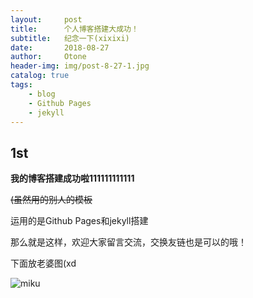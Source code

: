 ```yaml
---
layout:     post
title:      个人博客搭建大成功！
subtitle:   纪念一下(xixixi)
date:       2018-08-27
author:     Otone
header-img: img/post-8-27-1.jpg
catalog: true
tags:
    - blog
    - Github Pages
    - jekyll
---
```


## 1st ##
**我的博客搭建成功啦111111111111**

<s>(虽然用的别人的模板</s>

运用的是Github Pages和jekyll搭建

那么就是这样，欢迎大家留言交流，交换友链也是可以的哦！

下面放老婆图(xd

![miku](https://puu.sh/BmI9f/1e4d83a0f1.jpg)